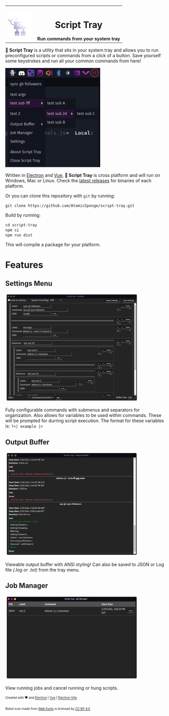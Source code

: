 <table align="center">
<tr>
  <td>
    <img src="./public/icon-512x512.png" width="80"/>
  </td>
  <th>
    <h1>Script Tray</h1>
    Run commands from your system tray
  </th>
</tr>
</table>

__:wrench: Script Tray__ is a utility that sits in your system tray and allows you to run preconfigured scripts or commands from a click of a button.  Save yourself some keystrokes and run all your common commands from here!

<img src ="./.github/image/screenshot-traymenu.png" alt="Run commands directly from your system tray" width="300"/>

Written in [Electron](https://www.electronjs.org/) and [Vue](https://vuejs.org/), __:wrench: Script Tray__ is cross platform and will run on Windows, Mac or Linux.  Check the [latest releases](https://github.com/AtomicSponge/script-tray/releases/latest) for binaries of each platform.

Or you can clone this repository with `git` by running:
```
git clone https://github.com/AtomicSponge/script-tray.git
```

Build by running:
```
cd script-tray
npm ci
npm run dist
```
This will compile a package for your platform.

# Features

## Settings Menu

<img src ="./.github/image/screenshot-settings.png" alt="Customizable via in-app settings" width="420"/>

Fully configurable commands with submenus and separators for organization.  Also allows for variables to be used within commands.  These will be prompted for durring script execution.  The format for these variables is:  `?<| example |>`

## Output Buffer

<img src ="./.github/image/screenshot-buffer.png" alt="View previously ran commands via an output buffer" width="420"/>

Viewable output buffer with ANSI styling!  Can also be saved to JSON or Log file *(.log or .txt)* from the tray menu.

## Job Manager

<img src ="./.github/image/screenshot-jobmgr.png" alt="View and manage currently running scripts via the job manager" width="420"/>

View running jobs and cancel running or hung scripts.

<sub><sup>
Created with :heart: and [Electron](https://www.electronjs.org/) | [Vue](https://vuejs.org/) | [Electron-Vite](https://electron-vite.github.io/) 
</sup></sub>

<sub><sup>
Robot icon made from [Web Fonts](http://www.onlinewebfonts.com)
is licensed by [CC BY 4.0](https://creativecommons.org/licenses/by/4.0/)
</sup></sub>

